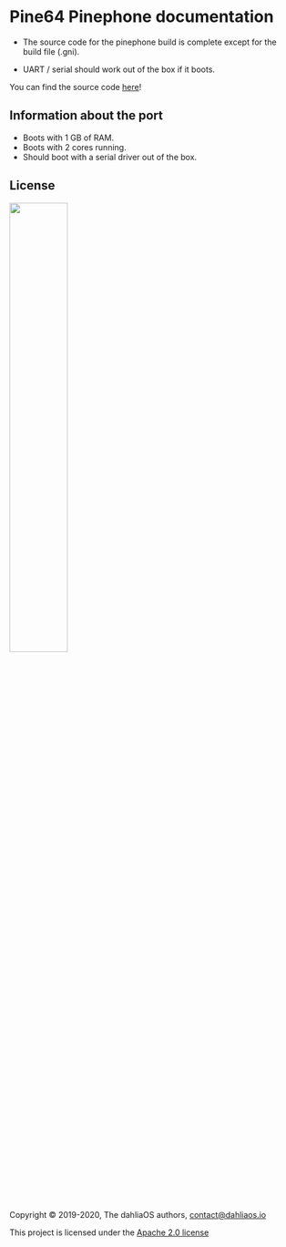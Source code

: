 # Pine64 Pinephone documentation

* The source code for the pinephone build is complete except for the build file (.gni). 

* UART / serial should work out of the box if it boots.

You can find the source code [here](https://github.com/dahliaos/fuchsia-pine64-pinephone)!

## Information about the port

* Boots with 1 GB of RAM.
* Boots with 2 cores running.
* Should boot with a serial driver out of the box.

## License

<p align="left">
  <img width="45%" src="https://github.com/dahliaos/brand/blob/master/Logo%20SVGs/dahliaOS%20logo%20with%20text%20(drop%20shadow).svg"
</p>

Copyright © 2019-2020, The dahliaOS authors, contact@dahliaos.io

This project is licensed under the [Apache 2.0 license](../../LICENSE)
